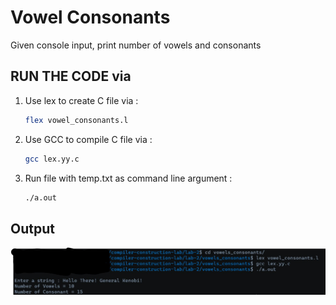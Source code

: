 # Vowel Consonants
Given console input, print number of vowels and consonants


## RUN THE CODE via 
1.  Use lex to create C file via : 
    ```bash
    flex vowel_consonants.l
    ```

2.  Use GCC to compile C file via :
    ```bash
    gcc lex.yy.c 
    ```

3. Run file with temp.txt as command line argument :
    ```bash
    ./a.out
    ```

## Output

![Vowel Consonants Output](../../images/lab-2/vowel_consonants_output.jpg)
